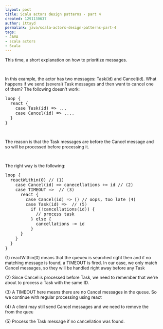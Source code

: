 ```yaml
---
layout: post
title: Scala actors design patterns - part 4
created: 1291130637
author: ittayd
permalink: java/scala-actors-design-patterns-part-4
tags:
- JAVA
- scala actors
- Scala
---
```

<p>This time, a short explanation on how to prioritize messages.</p>
<p>&nbsp;</p>
<p>In this example, the actor has two messages:&nbsp;Task(id) and Cancel(id). What happens if we send (several)&nbsp;Task messages and then want to cancel one of them? The following doesn't work:</p>
<pre title="code" class="brush: scala;">
loop {
  react {
    case Task(id) =&gt; ...
    case Cancel(id) =&gt; ....
  }
}</pre>
<p>&nbsp;</p>
<p>The reason is that the Task messages are before the Cancel message and so will be processed before processing it.</p>
<p>&nbsp;</p>
<p>The right way is the following:</p>
<pre title="code" class="brush: scala;">
loop {
  reactWithin(0) // (1)
    case Cancel(id) =&gt; canecellations += id // (2)
    case TIMEOUT =&gt;  // (3)
      react { 
        case Cancel(id) =&gt; () // oops, too late (4)
        case Task(id) =&gt;  // (5)
          if (!cancellations(id)) { 
            // process task
          } else {
            cancellations -= id
          }
      }
    }
  }
}
</pre>
<p>(1)&nbsp;reactWithin(0)&nbsp;means that the queueu is searched right then and if no matching message is found, a TIMEOUT is fired. In our case, we only match Cancel messages, so they will be handled right away before any Task</p>
<p>(2) Since Cancel is processed before Task, we need to remember that we're about to process a Task with the same ID.</p>
<p>(3) A&nbsp;TIMEOUT&nbsp;here means there are no Cancel messages in the queue. So we continue with regular processing using react</p>
<p>(4)&nbsp;A client may still send Cancel messages and we need to remove the from the queu</p>
<p>(5) Process the  Task message if no cancellation was found.</p>
<br />
